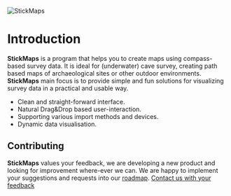 ![StickMaps](images/base.png "Basic interface")
# Introduction
**StickMaps** is a program that helps you to create maps using compass-based survey data.
It is ideal for (underwater) cave survey, creating path based maps of archaeological sites or other outdoor environments.
**StickMaps** main focus is to provide simple and fun solutions for visualizing survey data in a practical and usable way.

- Clean and straight-forward interface.
- Natural Drag&Drop based user-interaction.
- Supporting various import methods and devices.
- Dynamic data visualisation.

## Contributing
**StickMaps** values your feedback, we are developing a new product and looking for improvement where-ever we can.
We are happy to implement your suggestions and requests into our [roadmap](pages/basics/roadmap.md). 
[Contact us with your feedback](https://stagedrop.co#contact) 
